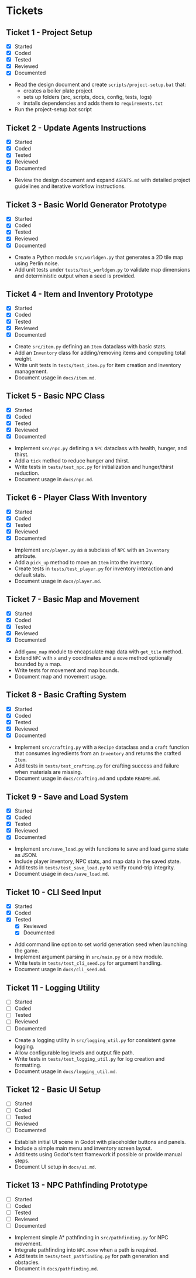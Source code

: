 # Tickets

## Ticket 1 - Project Setup
- [x] Started
- [x] Coded
- [x] Tested
- [x] Reviewed
- [x] Documented
- Read the design document and create `scripts/project-setup.bat` that:
  - creates a boiler plate project
  - sets up folders (src, scripts, docs, config, tests, logs)
  - installs dependencies and adds them to `requirements.txt`
- Run the project-setup.bat script

## Ticket 2 - Update Agents Instructions
- [x] Started
- [x] Coded
- [x] Tested
- [x] Reviewed
- [x] Documented
- Review the design document and expand `AGENTS.md` with detailed project guidelines and iterative workflow instructions.

## Ticket 3 - Basic World Generator Prototype
- [x] Started
- [x] Coded
- [x] Tested
- [x] Reviewed
- [x] Documented
- Create a Python module `src/worldgen.py` that generates a 2D tile map using Perlin noise.
- Add unit tests under `tests/test_worldgen.py` to validate map dimensions and deterministic output when a seed is provided.


## Ticket 4 - Item and Inventory Prototype
- [x] Started
- [x] Coded
- [x] Tested
- [x] Reviewed
- [x] Documented
- Create `src/item.py` defining an `Item` dataclass with basic stats.
- Add an `Inventory` class for adding/removing items and computing total weight.
- Write unit tests in `tests/test_item.py` for item creation and inventory management.
- Document usage in `docs/item.md`.

## Ticket 5 - Basic NPC Class
- [x] Started
- [x] Coded
- [x] Tested
- [x] Reviewed
- [x] Documented
- Implement `src/npc.py` defining a `NPC` dataclass with health, hunger, and thirst.
- Add a `tick` method to reduce hunger and thirst.
- Write tests in `tests/test_npc.py` for initialization and hunger/thirst reduction.
- Document usage in `docs/npc.md`.

## Ticket 6 - Player Class With Inventory
- [x] Started
- [x] Coded
- [x] Tested
- [x] Reviewed
- [x] Documented
- Implement `src/player.py` as a subclass of `NPC` with an `Inventory` attribute.
- Add a `pick_up` method to move an `Item` into the inventory.
- Create tests in `tests/test_player.py` for inventory interaction and default stats.
- Document usage in `docs/player.md`.

## Ticket 7 - Basic Map and Movement
- [x] Started
- [x] Coded
- [x] Tested
- [x] Reviewed
- [x] Documented
- Add `game_map` module to encapsulate map data with `get_tile` method.
- Extend `NPC` with `x` and `y` coordinates and a `move` method optionally bounded by a map.
- Write tests for movement and map bounds.
- Document map and movement usage.

## Ticket 8 - Basic Crafting System

- [x] Started
- [x] Coded
- [x] Tested
- [x] Reviewed
- [x] Documented
- Implement `src/crafting.py` with a `Recipe` dataclass and a `craft` function that consumes ingredients from an `Inventory` and returns the crafted `Item`.
- Add tests in `tests/test_crafting.py` for crafting success and failure when materials are missing.
- Document usage in `docs/crafting.md` and update `README.md`.

## Ticket 9 - Save and Load System
- [x] Started
- [x] Coded
- [x] Tested
- [x] Reviewed
- [x] Documented
- Implement `src/save_load.py` with functions to save and load game state as JSON.
- Include player inventory, NPC stats, and map data in the saved state.
- Add tests in `tests/test_save_load.py` to verify round-trip integrity.
- Document usage in `docs/save_load.md`.


## Ticket 10 - CLI Seed Input
- [x] Started
- [x] Coded
- [x] Tested
  - [x] Reviewed
  - [x] Documented
- Add command line option to set world generation seed when launching the game.
- Implement argument parsing in `src/main.py` or a new module.
- Write tests in `tests/test_cli_seed.py` for argument handling.
- Document usage in `docs/cli_seed.md`.


## Ticket 11 - Logging Utility
- [ ] Started
- [ ] Coded
- [ ] Tested
- [ ] Reviewed
- [ ] Documented
- Create a logging utility in `src/logging_util.py` for consistent game logging.
- Allow configurable log levels and output file path.
- Write tests in `tests/test_logging_util.py` for log creation and formatting.
- Document usage in `docs/logging_util.md`.


## Ticket 12 - Basic UI Setup
- [ ] Started
- [ ] Coded
- [ ] Tested
- [ ] Reviewed
- [ ] Documented
- Establish initial UI scene in Godot with placeholder buttons and panels.
- Include a simple main menu and inventory screen layout.
- Add tests using Godot's test framework if possible or provide manual steps.
- Document UI setup in `docs/ui.md`.

## Ticket 13 - NPC Pathfinding Prototype
- [ ] Started
- [ ] Coded
- [ ] Tested
- [ ] Reviewed
- [ ] Documented
- Implement simple A* pathfinding in `src/pathfinding.py` for NPC movement.
- Integrate pathfinding into `NPC.move` when a path is required.
- Add tests in `tests/test_pathfinding.py` for path generation and obstacles.
- Document in `docs/pathfinding.md`.
